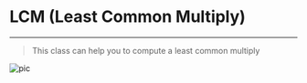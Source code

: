 # LCM (Least Common Multiply)
___
> This class can help you to compute a least common multiply

![pic](https://images2.imgbox.com/38/1f/LPG1p1By_o.png)

